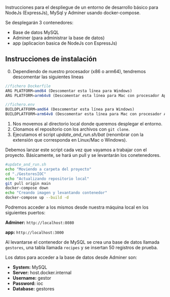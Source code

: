 Instrucciones para el despliegue de un entorno de desarrollo básico para NodeJs (ExpressJs), MySql y Adminer usando docker-compose.

Se desplegarán 3 contenedores:
- Base de datos MySQL
- Adminer (para administrar la base de datos)
- app (aplicacion basica de NodeJs con EspressJs)



## Instrucciones de instalación


0. Dependiendo de nuestro procesador (x86 o arm64), tendremos descomentar las siguientes lineas


```js
//fichero Dockerfile
ARG PLATFORM=amd64 (Descomentar esta línea para Windows)
ARG PLATFORM=arm64v8 (Descomentar esta línea para Mac con procesador Apple Silicon)
```


```js
//fichero.env
BUILDPLATFORM=amd64 (Descomentar esta línea para Windows)
BUILDPLATFORM=arm64v8 (Descomentar esta línea para Mac con procesador Apple Silicon)
````

1. Nos movemos al directorio local donde queremos desplegar el entorno.
2. Clonamos el repositorio con los archivos con ```git clone```.
3. Ejecutamos el script *update_and_run.sh/bat* (renombrar con la extensión que corresponda en Linux/Mac o Windows).

Debemos lanzar este script cada vez que vayamos a trabajar con el proyecto. Básicamente, se hará un pull y se levantarán los conetenedores.

```bash
#update_and_run.sh
echo "Moviendo a carpeta del proyecto"
cd "./GestoresIOC"
echo "Actualizando repositorio local"
git pull origin main
docker-compose down
echo "Creando imagen y levantando contenedor"
docker-compose up --build -d 
```


Podremos acceder a los mismos desde nuestra máquina local en los siguientes puertos:

**Adminer:** ```http://localhost:8080```

**app:** ```http://localhost:3000```

Al levantarse el contenedor de MySQL se crea una base de datos llamada ```gestores```, una tabla llamada ```recipes``` y se insertan 50 registros de prueba.

Los datos para acceder a la base de datos desde Adminer son:


- **System:**	MySQL
- **Server:**	host.docker.internal
- **Username:** gestor
- **Password:** ioc
- **Database:** gestores
